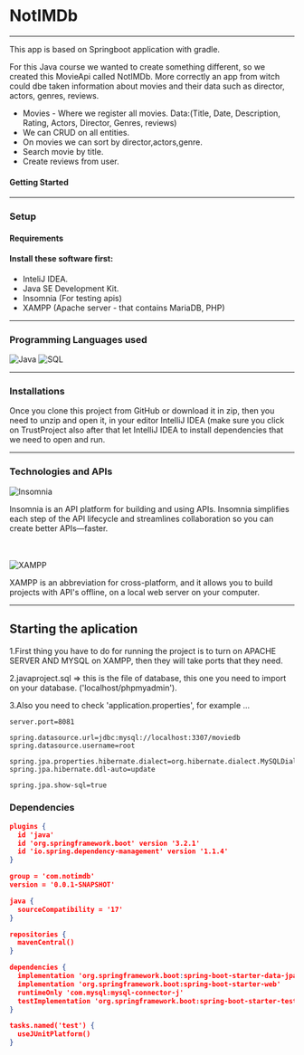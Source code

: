 # NotIMDb
<hr>
This app is based on Springboot application with gradle.

For this Java course we wanted to create something different, so we created this MovieApi called NotIMDb. More correctly an app from witch could dbe taken information about movies and their data such as director, actors, genres, reviews.
<ul>
<li>Movies - Where we register all movies.
Data:(Title, Date, Description, Rating, Actors, Director, Genres, reviews)</li>
<li>
We can CRUD on all entities.
</li>
<li>
On movies we can sort by director,actors,genre.
</li>
<li>
Search movie by title.
</li>
<li>Create reviews from user.</li>
</ul>
<h4>Getting Started</h4>
<hr>



### Setup

<h4>Requirements</h4>
<h4>Install these software first:</h4>
<ul>
<li>InteliJ IDEA.</li>
<li>Java SE Development Kit.</li>
<li>Insomnia (For testing apis)</li>
<li>XAMPP (Apache server - that contains MariaDB, PHP)</li>
</ul>

<hr>
<h3>Programming Languages used</h3>

![Java](https://img.shields.io/badge/Language-Java-red)
![SQL](https://img.shields.io/badge/Language-SQL-red)

<hr>

### Installations

Once you clone this project from GitHub or download it in zip, then you need to unzip and open it, in your editor IntelliJ IDEA (make sure
you click on TrustProject also after that let IntelliJ IDEA to install dependencies that we need
to open and run.
<hr>

### Technologies and APIs

![Insomnia](https://img.shields.io/badge/Insomnia-2b0d63?style=for-the-badge&logo=insomnia&logoColor=white)   <p>Insomnia is an API platform for building and using APIs. Insomnia simplifies each step of the API lifecycle and streamlines collaboration so you can create better APIs—faster.</p>  <br>  
![XAMPP](https://img.shields.io/badge/Xampp-F37623?style=for-the-badge&logo=xampp&logoColor=white)  <p>XAMPP is an abbreviation for cross-platform, and it allows you to build projects with API's offline, on a local web server on your computer. </p>

<hr>

## Starting the aplication

1.First thing you have to do for running the project is to turn on APACHE SERVER AND MYSQL on XAMPP, then they will take ports that they need.

2.javaproject.sql => this is the file of database, this one you need to import on your database. ('localhost/phpmyadmin').

3.Also you need to check 'application.properties', for example ...

```properties
server.port=8081

spring.datasource.url=jdbc:mysql://localhost:3307/moviedb
spring.datasource.username=root

spring.jpa.properties.hibernate.dialect=org.hibernate.dialect.MySQLDialect
spring.jpa.hibernate.ddl-auto=update

spring.jpa.show-sql=true
```

### Dependencies

```json
plugins {
  id 'java'
  id 'org.springframework.boot' version '3.2.1'
  id 'io.spring.dependency-management' version '1.1.4'
}

group = 'com.notimdb'
version = '0.0.1-SNAPSHOT'

java {
  sourceCompatibility = '17'
}

repositories {
  mavenCentral()
}

dependencies {
  implementation 'org.springframework.boot:spring-boot-starter-data-jpa'
  implementation 'org.springframework.boot:spring-boot-starter-web'
  runtimeOnly 'com.mysql:mysql-connector-j'
  testImplementation 'org.springframework.boot:spring-boot-starter-test'
}

tasks.named('test') {
  useJUnitPlatform()
}

```